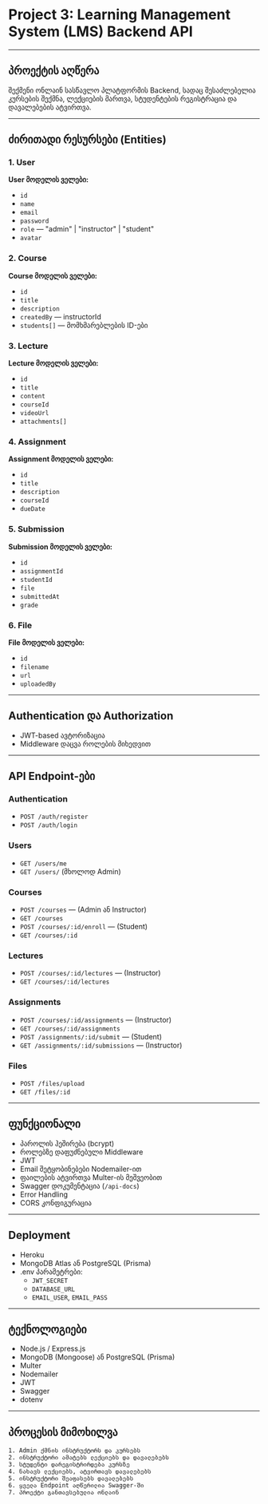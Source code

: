# Project 3: Learning Management System (LMS) Backend API

---

## პროექტის აღწერა

შექმენი ონლაინ სასწავლო პლატფორმის Backend, სადაც შესაძლებელია კურსების შექმნა, ლექციების მართვა, სტუდენტების რეგისტრაცია და დავალებების ატვირთვა.

---

## ძირითადი რესურსები (Entities)

### 1. User

**User მოდელის ველები:**

- `id`
- `name`
- `email`
- `password`
- `role` — "admin" | "instructor" | "student"
- `avatar`

### 2. Course

**Course მოდელის ველები:**

- `id`
- `title`
- `description`
- `createdBy` — instructorId
- `students[]` — მომხმარებლების ID-ები

### 3. Lecture

**Lecture მოდელის ველები:**

- `id`
- `title`
- `content`
- `courseId`
- `videoUrl`
- `attachments[]`

### 4. Assignment

**Assignment მოდელის ველები:**

- `id`
- `title`
- `description`
- `courseId`
- `dueDate`

### 5. Submission

**Submission მოდელის ველები:**

- `id`
- `assignmentId`
- `studentId`
- `file`
- `submittedAt`
- `grade`

### 6. File

**File მოდელის ველები:**

- `id`
- `filename`
- `url`
- `uploadedBy`

---

## Authentication და Authorization

- JWT-based ავტორიზაცია
- Middleware დაცვა როლების მიხედვით

---

## API Endpoint-ები

### Authentication

- `POST /auth/register`
- `POST /auth/login`

### Users

- `GET /users/me`
- `GET /users/` (მხოლოდ Admin)

### Courses

- `POST /courses` — (Admin ან Instructor)
- `GET /courses`
- `POST /courses/:id/enroll` — (Student)
- `GET /courses/:id`

### Lectures

- `POST /courses/:id/lectures` — (Instructor)
- `GET /courses/:id/lectures`

### Assignments

- `POST /courses/:id/assignments` — (Instructor)
- `GET /courses/:id/assignments`
- `POST /assignments/:id/submit` — (Student)
- `GET /assignments/:id/submissions` — (Instructor)

### Files

- `POST /files/upload`
- `GET /files/:id`

---

## ფუნქციონალი

- პაროლის ჰეშირება (bcrypt)
- როლებზე დაფუძნებული Middleware
- JWT
- Email შეტყობინებები Nodemailer-ით
- ფაილების ატვირთვა Multer-ის მეშვეობით
- Swagger დოკუმენტაცია (`/api-docs`)
- Error Handling
- CORS კონფიგურაცია

---

## Deployment

- Heroku
- MongoDB Atlas ან PostgreSQL (Prisma)
- .env პარამეტრები:
  - `JWT_SECRET`
  - `DATABASE_URL`
  - `EMAIL_USER`, `EMAIL_PASS`

---

## ტექნოლოგიები

- Node.js / Express.js
- MongoDB (Mongoose) ან PostgreSQL (Prisma)
- Multer
- Nodemailer
- JWT
- Swagger
- dotenv

---

## პროცესის მიმოხილვა

```
1. Admin ქმნის ინსტრუქტორს და კურსებს
2. ინსტრუქტორი ამატებს ლექციებს და დავალებებს
3. სტუდენტი დარეგისტრირდება კურსზე
4. ნახავს ლექციებს, ატვირთავს დავალებებს
5. ინსტრუქტორი შეაფასებს დავალებებს
6. ყველა Endpoint აღწერილია Swagger-ში
7. პროექტი განთავსებულია ონლაინ
```
